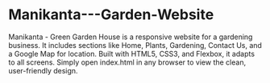 # Manikanta---Garden-Website
Manikanta - Green Garden House is a responsive website for a gardening business. It includes sections like Home, Plants, Gardening, Contact Us, and a Google Map for location. Built with HTML5, CSS3, and Flexbox, it adapts to all screens. Simply open index.html in any browser to view the clean, user-friendly design.
